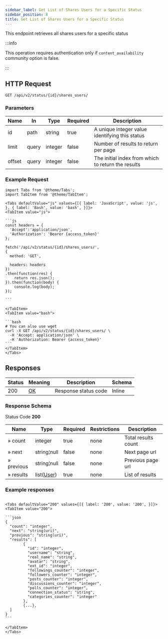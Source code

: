 ```yaml
---
sidebar_label: Get List of Shares Users for a Specific Status
sidebar_position: 8
title: Get List of Shares Users for a Specific Status
---
```


This endpoint retrieves all shares users for a specific status

:::info

This operation requires authentication only if `content_availability` community option is false.

:::

## HTTP Request

`GET /api/v2/status/{id}/shares_users/`

### Parameters

|Name|In|Type|Required|Description|
|---|---|---|---|---|
|id|path|string|true|A unique integer value identifying this status|
|limit|query|integer|false|Number of results to return per page|
|offset|query|integer|false|The initial index from which to return the results|

### Example Request

````mdx-code-block
import Tabs from '@theme/Tabs';
import TabItem from '@theme/TabItem';

<Tabs defaultValue="js" values={[{ label: 'JavaScript', value: 'js', }, { label: 'Bash', value: 'bash', }]}>
<TabItem value="js">

```js
const headers = {
  'Accept':'application/json',
  'Authorization': 'Bearer {access_token}'
};

fetch('/api/v2/status/{id}/shares_users/',
{
  method: 'GET',

  headers: headers
})
.then(function(res) {
    return res.json();
}).then(function(body) {
    console.log(body);
});

```

</TabItem>
<TabItem value="bash">

```bash
# You can also use wget
curl -X GET /api/v2/status/{id}/shares_users/ \
  -H 'Accept: application/json' \
  -H 'Authorization: Bearer {access_token}'
```
</TabItem>
</Tabs>
````
## Responses


| Status | Meaning                                                 | Description | Schema |
|--------|---------------------------------------------------------|-------------|--------|
| 200    | [OK](https://tools.ietf.org/html/rfc7231#section-6.3.1) | Response status code        | Inline |

### Response Schema

Status Code **200**

|Name|Type|Required|Restrictions|Description|
|---|---|---|---|---|
|» count|integer|true|none|Total results count|
|» next|string¦null|false|none|Next page url|
|» previous|string¦null|false|none|Previous page url|
|» results|list([User](/docs/apireference/v2/schemas/user))|true|none|List of results|

### Example responses


````mdx-code-block

<Tabs defaultValue="200" values={[{ label: '200', value: '200', }]}>
<TabItem value="200">

```json
{
  "count": "integer",
  "next": "string(uri)",
  "previous": "string(uri)",
  "results": [
        {
          "id": "integer",
          "username": "string",
          "real_name": "string",
          "avatar": "string",
          "ext_id": "integer",
          "followings_counter": "integer",
          "followers_counter": "integer",
          "posts_counter": "integer",
          "discussions_counter": "integer",
          "polls_counter": "integer",
          "connection_status": "string",
          "categories_counter": "integer"  
        },
        {...},
  ]
}
```

</TabItem>
</Tabs>
````




